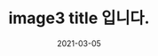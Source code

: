 ---
title: image3 title 입니다. 
Image01: ../images/4.jpg
image01alt: No people in front of the image04
date: 2021-03-05
---